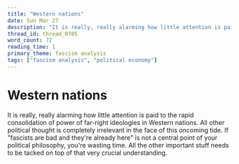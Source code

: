 ```yaml
---
title: "Western nations"
date: Sun Mar 27
description: "It is really, really alarming how little attention is paid to the rapid consolidation of power of far-right ideologies in Western nations."
thread_id: thread_0705
word_count: 72
reading_time: 1
primary_theme: fascism analysis
tags: ["fascism analysis", "political economy"]
---
```


# Western nations

It is really, really alarming how little attention is paid to the rapid consolidation of power of far-right ideologies in Western nations. All other political thought is completely irrelevant in the face of this oncoming tide. If "fascists are bad and they're already here" is not a central point of your political philosophy, you're wasting time. All the other important stuff needs to be tacked on top of that very crucial understanding.